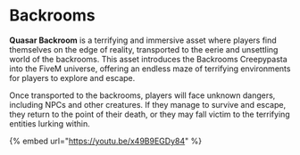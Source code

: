 # Backrooms

**Quasar Backroom** is a terrifying and immersive asset where players find themselves on the edge of reality, transported to the eerie and unsettling world of the backrooms. This asset introduces the Backrooms Creepypasta into the FiveM universe, offering an endless maze of terrifying environments for players to explore and escape.

Once transported to the backrooms, players will face unknown dangers, including NPCs and other creatures. If they manage to survive and escape, they return to the point of their death, or they may fall victim to the terrifying entities lurking within.

{% embed url="https://youtu.be/x49B9EGDy84" %}
